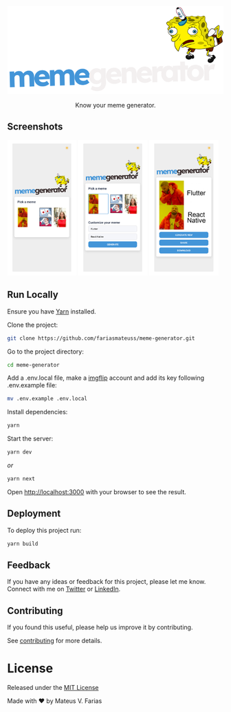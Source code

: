 <p align="center">
  <img src="public/static/dark-logo.svg"  />
</p>

<p align="center">
 Know your meme generator. 
</p>

## Screenshots

<p float="center">
  <img src="docs/resources/templates.png" width="32%" />
  <img src="docs/resources/selected-template.png" width="32%" />
  <img src="docs/resources/generated-meme.png" width="32%" />
</p>

## Run Locally

Ensure you have [Yarn](https://classic.yarnpkg.com/lang/en/docs/install/#mac-stable) installed.

Clone the project:

```bash
git clone https://github.com/fariasmateuss/meme-generator.git
```

Go to the project directory:

```bash
cd meme-generator
```

Add a .env.local file, make a [imgflip](https://imgflip.com/) account and add its key following .env.example file:

```bash
mv .env.example .env.local
```

Install dependencies:

```bash
yarn
```

Start the server:

```bash
yarn dev
```

_or_

```bash
yarn next
```

Open [http://localhost:3000](http://localhost:3000) with your browser to see the result.

## Deployment

To deploy this project run:

```bash
yarn build
```

## Feedback

If you have any ideas or feedback for this project, please let me know. Connect with me on [Twitter](https://twitter.com/fariasmateuss) or [LinkedIn](https://www.linkedin.com/in/fariasmateuss/).

## Contributing

If you found this useful, please help us improve it by contributing.

See [contributing](/docs/CONTRIBUTING.md) for more details.

# License

Released under the [MIT License](/LICENSE)

Made with :hearts: by Mateus V. Farias
